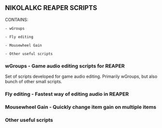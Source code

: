 
## NIKOLALKC REAPER SCRIPTS
CONTAINS:

    - wGroups
    
    - Fly editing
    
    - Mousewheel Gain
    
    - Other useful scripts

### wGroups - Game audio editing scripts for REAPER

Set of scripts developed for game audio editing.
Primarily wGroups, but also bunch of other small scripts.


### Fly editing - Fastest way of editing audio in REAPER

### Mousewheel Gain - Quickly change item gain on multiple items

### Other useful scripts

